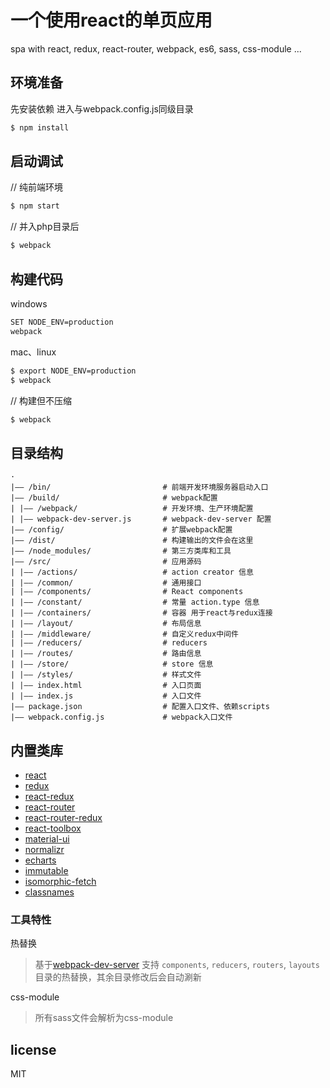 # 一个使用react的单页应用

spa with react, redux, react-router, webpack, es6, sass, css-module ...

## 环境准备

先安装依赖
进入与webpack.config.js同级目录

```bash
$ npm install
```

## 启动调试
// 纯前端环境

```bash
$ npm start
```

// 并入php目录后

```bash
$ webpack
```

## 构建代码
windows

```bash
SET NODE_ENV=production
webpack
```

mac、linux
```bash
$ export NODE_ENV=production
$ webpack
```

// 构建但不压缩

```bash
$ webpack
```

## 目录结构
```
·
|—— /bin/                         # 前端开发环境服务器启动入口
|—— /build/                       # webpack配置
| |—— /webpack/                   # 开发环境、生产环境配置
| |—— webpack-dev-server.js       # webpack-dev-server 配置
|—— /config/                      # 扩展webpack配置
|—— /dist/                        # 构建输出的文件会在这里
|—— /node_modules/                # 第三方类库和工具
|—— /src/                         # 应用源码
| |—— /actions/                   # action creator 信息
| |—— /common/                    # 通用接口
| |—— /components/                # React components
| |—— /constant/                  # 常量 action.type 信息
| |—— /containers/                # 容器 用于react与redux连接
| |—— /layout/                    # 布局信息
| |—— /middleware/                # 自定义redux中间件
| |—— /reducers/                  # reducers
| |—— /routes/                    # 路由信息
| |—— /store/                     # store 信息
| |—— /styles/                    # 样式文件
| |—— index.html                  # 入口页面
| |—— index.js                    # 入口文件
|—— package.json                  # 配置入口文件、依赖scripts
|—— webpack.config.js             # webpack入口文件
```

## 内置类库
- [react]()
- [redux]()
- [react-redux]()
- [react-router]()
- [react-router-redux]()
- [react-toolbox]()
- [material-ui]()
- [normalizr]()
- [echarts]()
- [immutable]()
- [isomorphic-fetch]()
- [classnames]()


### 工具特性

热替换

> 基于[webpack-dev-server]()  支持 `components`, `reducers`, `routers`, `layouts` 目录的热替换，其余目录修改后会自动涮新

css-module
>  所有sass文件会解析为css-module

## license

MIT
